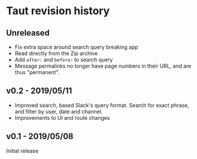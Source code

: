 # Taut revision history

## Unreleased

- Fix extra space around search query breaking app
- Read directly from the Zip archive
- Add `after:` and `before:` to search query
- Message permalinks no longer have page numbers in their URL, and are thus
  "permanent".

## v0.2 - 2019/05/11

- Improved search, based Slack's query format. Search for exact phrase, and filter by user, date and channel.
- Improvements to UI and route changes

## v0.1 - 2019/05/08

Initial release 

